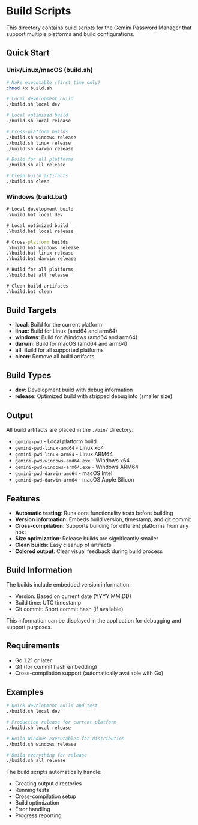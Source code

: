 # Build Scripts

This directory contains build scripts for the Gemini Password Manager that support multiple platforms and build configurations.

## Quick Start

### Unix/Linux/macOS (build.sh)
```bash
# Make executable (first time only)
chmod +x build.sh

# Local development build
./build.sh local dev

# Local optimized build
./build.sh local release

# Cross-platform builds
./build.sh windows release
./build.sh linux release
./build.sh darwin release

# Build for all platforms
./build.sh all release

# Clean build artifacts
./build.sh clean
```

### Windows (build.bat)
```cmd
# Local development build
.\build.bat local dev

# Local optimized build
.\build.bat local release

# Cross-platform builds
.\build.bat windows release
.\build.bat linux release
.\build.bat darwin release

# Build for all platforms
.\build.bat all release

# Clean build artifacts
.\build.bat clean
```

## Build Targets

- **local**: Build for the current platform
- **linux**: Build for Linux (amd64 and arm64)
- **windows**: Build for Windows (amd64 and arm64)
- **darwin**: Build for macOS (amd64 and arm64)
- **all**: Build for all supported platforms
- **clean**: Remove all build artifacts

## Build Types

- **dev**: Development build with debug information
- **release**: Optimized build with stripped debug info (smaller size)

## Output

All build artifacts are placed in the `./bin/` directory:

- `gemini-pwd` - Local platform build
- `gemini-pwd-linux-amd64` - Linux x64
- `gemini-pwd-linux-arm64` - Linux ARM64
- `gemini-pwd-windows-amd64.exe` - Windows x64
- `gemini-pwd-windows-arm64.exe` - Windows ARM64
- `gemini-pwd-darwin-amd64` - macOS Intel
- `gemini-pwd-darwin-arm64` - macOS Apple Silicon

## Features

- **Automatic testing**: Runs core functionality tests before building
- **Version information**: Embeds build version, timestamp, and git commit
- **Cross-compilation**: Supports building for different platforms from any host
- **Size optimization**: Release builds are significantly smaller
- **Clean builds**: Easy cleanup of artifacts
- **Colored output**: Clear visual feedback during build process

## Build Information

The builds include embedded version information:
- Version: Based on current date (YYYY.MM.DD)
- Build time: UTC timestamp
- Git commit: Short commit hash (if available)

This information can be displayed in the application for debugging and support purposes.

## Requirements

- Go 1.21 or later
- Git (for commit hash embedding)
- Cross-compilation support (automatically available with Go)

## Examples

```bash
# Quick development build and test
./build.sh local dev

# Production release for current platform
./build.sh local release

# Build Windows executables for distribution
./build.sh windows release

# Build everything for release
./build.sh all release
```

The build scripts automatically handle:
- Creating output directories
- Running tests
- Cross-compilation setup
- Build optimization
- Error handling
- Progress reporting
